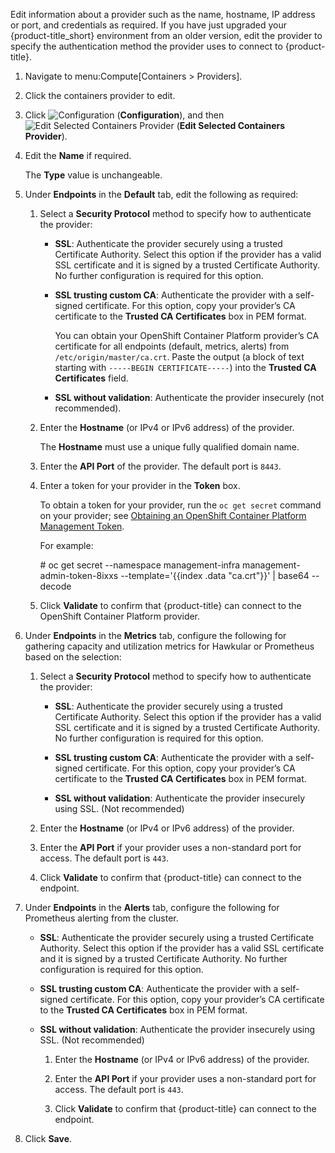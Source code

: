 Edit information about a provider such as the name, hostname, IP address
or port, and credentials as required. If you have just upgraded your
{product-title\_short} environment from an older version, edit the
provider to specify the authentication method the provider uses to
connect to {product-title}.

1.  Navigate to menu:Compute\[Containers \> Providers\].

2.  Click the containers provider to edit.

3.  Click ![Configuration](1847.png) (**Configuration**), and then
    ![Edit Selected Containers Provider](1851.png) (**Edit Selected
    Containers Provider**).

4.  Edit the **Name** if required.
    
    <div class="note">
    
    The **Type** value is unchangeable.
    
    </div>

5.  Under **Endpoints** in the **Default** tab, edit the following as
    required:
    
    1.  Select a **Security Protocol** method to specify how to
        authenticate the provider:
        
          - **SSL**: Authenticate the provider securely using a trusted
            Certificate Authority. Select this option if the provider
            has a valid SSL certificate and it is signed by a trusted
            Certificate Authority. No further configuration is required
            for this option.
        
          - **SSL trusting custom CA**: Authenticate the provider with a
            self-signed certificate. For this option, copy your
            provider’s CA certificate to the **Trusted CA
            Certificates** box in PEM format.
            
            <div class="note">
            
            You can obtain your OpenShift Container Platform provider’s
            CA certificate for all endpoints (default, metrics, alerts)
            from `/etc/origin/master/ca.crt`. Paste the output (a block
            of text starting with `-----BEGIN CERTIFICATE-----`) into
            the **Trusted CA Certificates** field.
            
            </div>
        
          - **SSL without validation**: Authenticate the provider
            insecurely (not recommended).
    
    2.  Enter the **Hostname** (or IPv4 or IPv6 address) of the
        provider.
        
        <div class="important">
        
        The **Hostname** must use a unique fully qualified domain name.
        
        </div>
    
    3.  Enter the **API Port** of the provider. The default port is
        `8443`.
    
    4.  Enter a token for your provider in the **Token** box.
        
        <div class="note">
        
        To obtain a token for your provider, run the `oc get secret`
        command on your provider; see [Obtaining an OpenShift Container
        Platform Management
        Token](https://access.redhat.com/documentation/en-us/red_hat_cloudforms/4.7/html-single/managing_providers/#Obtaining_OpenShift_Container_Platform_Management_Token).
        
        For example:
        
        \# oc get secret --namespace management-infra
        management-admin-token-8ixxs --template='{{index .data
        "ca.crt"}}' | base64 --decode
        
        </div>
    
    5.  Click **Validate** to confirm that {product-title} can connect
        to the OpenShift Container Platform provider.

6.  Under **Endpoints** in the **Metrics** tab, configure the following
    for gathering capacity and utilization metrics for Hawkular or
    Prometheus based on the selection:
    
    1.  Select a **Security Protocol** method to specify how to
        authenticate the provider:
        
          - **SSL**: Authenticate the provider securely using a trusted
            Certificate Authority. Select this option if the provider
            has a valid SSL certificate and it is signed by a trusted
            Certificate Authority. No further configuration is required
            for this option.
        
          - **SSL trusting custom CA**: Authenticate the provider with a
            self-signed certificate. For this option, copy your
            provider’s CA certificate to the **Trusted CA
            Certificates** box in PEM format.
        
          - **SSL without validation**: Authenticate the provider
            insecurely using SSL. (Not recommended)
    
    2.  Enter the **Hostname** (or IPv4 or IPv6 address) of the
        provider.
    
    3.  Enter the **API Port** if your provider uses a non-standard port
        for access. The default port is `443`.
    
    4.  Click **Validate** to confirm that {product-title} can connect
        to the endpoint.

7.  Under **Endpoints** in the **Alerts** tab, configure the following
    for Prometheus alerting from the cluster.
    
      - **SSL**: Authenticate the provider securely using a trusted
        Certificate Authority. Select this option if the provider has a
        valid SSL certificate and it is signed by a trusted Certificate
        Authority. No further configuration is required for this option.
    
      - **SSL trusting custom CA**: Authenticate the provider with a
        self-signed certificate. For this option, copy your provider’s
        CA certificate to the **Trusted CA Certificates** box in PEM
        format.
    
      - **SSL without validation**: Authenticate the provider insecurely
        using SSL. (Not recommended)
        
        1.  Enter the **Hostname** (or IPv4 or IPv6 address) of the
            provider.
        
        2.  Enter the **API Port** if your provider uses a non-standard
            port for access. The default port is `443`.
        
        3.  Click **Validate** to confirm that {product-title} can
            connect to the endpoint.

8.  Click **Save**.
